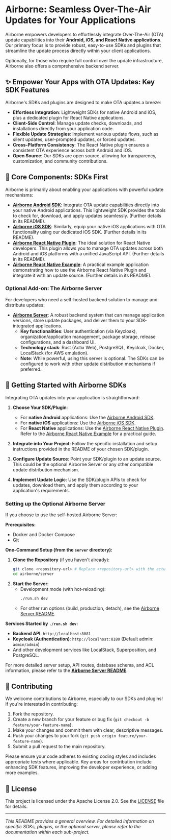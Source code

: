 # Airborne: Seamless Over-The-Air Updates for Your Applications

Airborne empowers developers to effortlessly integrate Over-The-Air (OTA) update capabilities into their **Android, iOS, and React Native applications**. Our primary focus is to provide robust, easy-to-use SDKs and plugins that streamline the update process directly within your client applications.

Optionally, for those who require full control over the update infrastructure, Airborne also offers a comprehensive backend server.

## ✨ Empower Your Apps with OTA Updates: Key SDK Features

Airborne's SDKs and plugins are designed to make OTA updates a breeze:

*   **Effortless Integration**: Lightweight SDKs for native Android and iOS, plus a dedicated plugin for React Native applications.
*   **Client-Side Control**: Manage update checks, downloads, and installations directly from your application code.
*   **Flexible Update Strategies**: Implement various update flows, such as silent updates, user-prompted updates, or forced updates.
*   **Cross-Platform Consistency**: The React Native plugin ensures a consistent OTA experience across both Android and iOS.
*   **Open Source**: Our SDKs are open source, allowing for transparency, customization, and community contributions.

## 🚀 Core Components: SDKs First

Airborne is primarily about enabling your applications with powerful update mechanisms:

*   **[Airborne Android SDK](android/README.md)**: Integrate OTA update capabilities directly into your native Android applications. This lightweight SDK provides the tools to check for, download, and apply updates seamlessly. (Further details in its README).
*   **[Airborne iOS SDK](iOS/README.md)**: Similarly, equip your native iOS applications with OTA functionality using our dedicated iOS SDK. (Further details in its README).
*   **[Airborne React Native Plugin](react-plugin/README.md)**: The ideal solution for React Native developers. This plugin allows you to manage OTA updates across both Android and iOS platforms with a unified JavaScript API. (Further details in its README).
*   **[Airborne React Native Example](react-example/README.md)**: A practical example application demonstrating how to use the Airborne React Native Plugin and integrate it with an update source. (Further details in its README).

### Optional Add-on: The Airborne Server

For developers who need a self-hosted backend solution to manage and distribute updates:

*   **[Airborne Server](server/README.md)**: A robust backend system that can manage application versions, store update packages, and deliver them to your SDK-integrated applications.
    *   **Key functionalities**: User authentication (via Keycloak), organization/application management, package storage, release configurations, and a dashboard UI.
    *   **Technology stack**: Rust (Actix Web), PostgreSQL, Keycloak, Docker, LocalStack (for AWS emulation).
    *   **Note**: While powerful, using this server is optional. The SDKs can be configured to work with other update distribution mechanisms if preferred.

## 🏁 Getting Started with Airborne SDKs

Integrating OTA updates into your application is straightforward:

1.  **Choose Your SDK/Plugin**:
    *   For **native Android** applications: Use the [Airborne Android SDK](android/README.md).
    *   For **native iOS** applications: Use the [Airborne iOS SDK](iOS/README.md).
    *   For **React Native** applications: Use the [Airborne React Native Plugin](react-plugin/README.md). Refer to the [Airborne React Native Example](react-example/README.md) for a practical guide.

2.  **Integrate into Your Project**: Follow the specific installation and setup instructions provided in the README of your chosen SDK/plugin.

3.  **Configure Update Source**: Point your SDK/plugin to an update source. This could be the optional Airborne Server or any other compatible update distribution mechanism.

4.  **Implement Update Logic**: Use the SDK/plugin APIs to check for updates, download them, and apply them according to your application's requirements.

### Setting up the Optional Airborne Server

If you choose to use the self-hosted Airborne Server:

**Prerequisites:**

*   Docker and Docker Compose
*   Git

**One-Command Setup (from the `server` directory):**

1.  **Clone the Repository** (if you haven't already):
    ```bash
    git clone <repository-url> # Replace <repository-url> with the actual URL
    cd airborne/server
    ```
2.  **Start the Server**:
    *   Development mode (with hot-reloading):
        ```bash
        ./run.sh dev
        ```
    *   For other run options (build, production, detach), see the [Airborne Server README](server/README.md).

**Services Started by `./run.sh dev`:**

*   **Backend API**: `http://localhost:8081`
*   **Keycloak (Authentication)**: `http://localhost:8180` (Default admin: `admin/admin`)
*   And other development services like LocalStack, Superposition, and PostgreSQL.

For more detailed server setup, API routes, database schema, and ACL information, please refer to the **[Airborne Server README](server/README.md)**.

## 🤝 Contributing

We welcome contributions to Airborne, especially to our SDKs and plugins! If you're interested in contributing:

1.  Fork the repository.
2.  Create a new branch for your feature or bug fix (`git checkout -b feature/your-feature-name`).
3.  Make your changes and commit them with clear, descriptive messages.
4.  Push your changes to your fork (`git push origin feature/your-feature-name`).
5.  Submit a pull request to the main repository.

Please ensure your code adheres to existing coding styles and includes appropriate tests where applicable. Key areas for contribution include enhancing SDK features, improving the developer experience, or adding more examples.

## 📄 License

This project is licensed under the Apache License 2.0. See the [LICENSE](LICENSE) file for details.

---

*This README provides a general overview. For detailed information on specific SDKs, plugins, or the optional server, please refer to the documentation within each sub-project.*
